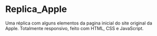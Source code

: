 # Replica_Apple
Uma réplica com alguns elementos da pagina inicial do site original da Apple. Totalmente responsivo, feito com HTML, CSS e JavaScript.
